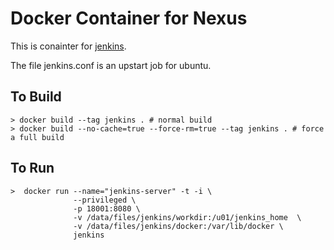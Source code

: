 # Docker Container for Nexus


This is conainter for [jenkins][1]. 

The file jenkins.conf is an upstart job for ubuntu.

## To Build

```
> docker build --tag jenkins . # normal build
> docker build --no-cache=true --force-rm=true --tag jenkins . # force a full build
```

## To Run

```
>  docker run --name="jenkins-server" -t -i \
              --privileged \
              -p 18001:8080 \
              -v /data/files/jenkins/workdir:/u01/jenkins_home  \
              -v /data/files/jenkins/docker:/var/lib/docker \
              jenkins
```

[1]:  http://jenkins-ci.org/

